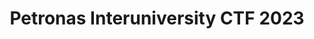 ---
title: Petronas Interuniversity CTF 2023
description: Ranked 15/62 
image:

# Badge style
style:
    background: "#0177b8"
    color: "#fff"
---